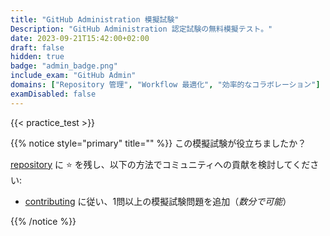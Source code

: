 ```yaml
---
title: "GitHub Administration 模擬試験"
Description: "GitHub Administration 認定試験の無料模擬テスト。"
date: 2023-09-21T15:42:00+02:00
draft: false
hidden: true
badge: "admin_badge.png"
include_exam: "GitHub Admin"
domains: ["Repository 管理", "Workflow 最適化", "効率的なコラボレーション"]
examDisabled: false
---
```


{{< practice_test >}}

{{% notice style="primary" title="" %}}
この模擬試験が役立ちましたか？

[repository](https://github.com/FidelusAleksander/ghcertified) に &#x2B50; を残し、以下の方法でコミュニティへの貢献を検討してください:
- [contributing](https://github.com/FidelusAleksander/ghcertified/blob/master/CONTRIBUTING.md) に従い、1問以上の模擬試験問題を追加（*数分で可能*）

{{% /notice %}}
